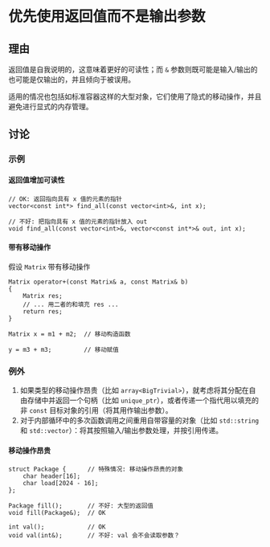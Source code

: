 <h1>优先使用返回值而不是输出参数</h1>

<h2>理由</h2>

返回值是自我说明的，这意味着更好的可读性；而 `&` 参数则既可能是输入/输出的也可能是仅输出的，并且倾向于被误用。

适用的情况也包括如标准容器这样的大型对象，它们使用了隐式的移动操作，并且避免进行显式的内存管理。

<h2>讨论</h2>

<h3>示例</h3>

<h4>返回值增加可读性</h4>

    // OK: 返回指向具有 x 值的元素的指针
    vector<const int*> find_all(const vector<int>&, int x);

    // 不好: 把指向具有 x 值的元素的指针放入 out
    void find_all(const vector<int>&, vector<const int*>& out, int x);

<h4>带有移动操作</h4>

假设 `Matrix` 带有移动操作

    Matrix operator+(const Matrix& a, const Matrix& b)
    {
        Matrix res;
        // ... 用二者的和填充 res ...
        return res;
    }

    Matrix x = m1 + m2;  // 移动构造函数

    y = m3 + m3;         // 移动赋值

<h3>例外</h3>

1. 如果类型的移动操作昂贵（比如 `array<BigTrivial>`），就考虑将其分配在自由存储中并返回一个句柄（比如 `unique_ptr`），或者传递一个指代用以填充的非 `const` 目标对象的引用（将其用作输出参数）。
2. 对于内部循环中的多次函数调用之间重用自带容量的对象（比如 `std::string` 和 `std::vector`）：将其按照输入/输出参数处理，并按引用传递。

<h4>移动操作昂贵</h4>

    struct Package {      // 特殊情况: 移动操作昂贵的对象
        char header[16];
        char load[2024 - 16];
    };

    Package fill();       // 不好: 大型的返回值
    void fill(Package&);  // OK

    int val();            // OK
    void val(int&);       // 不好: val 会不会读取参数？
